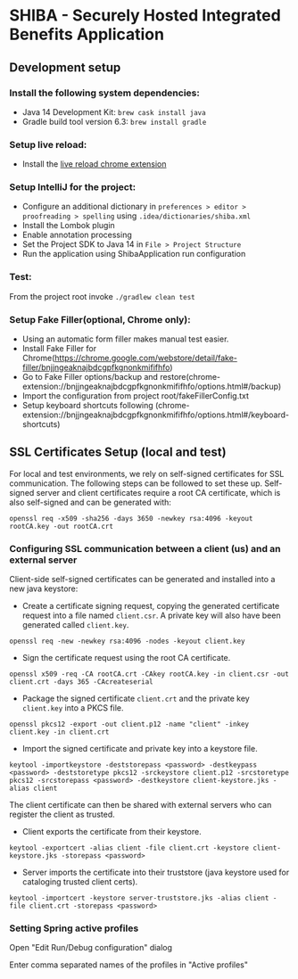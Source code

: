 # SHIBA - Securely Hosted Integrated Benefits Application

## Development setup

### Install the following system dependencies:

- Java 14 Development Kit: `brew cask install java`
- Gradle build tool version 6.3: `brew install gradle`

### Setup live reload:

- Install the [live reload chrome extension](https://chrome.google.com/webstore/detail/livereload/jnihajbhpnppcggbcgedagnkighmdlei?hl=en)

### Setup IntelliJ for the project:

- Configure an additional dictionary in `preferences > editor > proofreading > spelling` using `.idea/dictionaries/shiba.xml`
- Install the Lombok plugin
- Enable annotation processing
- Set the Project SDK to Java 14 in `File > Project Structure`
- Run the application using ShibaApplication run configuration

### Test:

From the project root invoke
```./gradlew clean test```

### Setup Fake Filler(optional, Chrome only):

- Using an automatic form filler makes manual test easier.
- Install Fake Filler for Chrome(https://chrome.google.com/webstore/detail/fake-filler/bnjjngeaknajbdcgpfkgnonkmififhfo)
- Go to Fake Filler options/backup and restore(chrome-extension://bnjjngeaknajbdcgpfkgnonkmififhfo/options.html#/backup)
- Import the configuration from project root/fakeFillerConfig.txt
- Setup keyboard shortcuts following (chrome-extension://bnjjngeaknajbdcgpfkgnonkmififhfo/options.html#/keyboard-shortcuts)

## SSL Certificates Setup (local and test)

For local and test environments, we rely on self-signed certificates for SSL communication.
The following steps can be followed to set these up. Self-signed server and client certificates require a root CA certificate, which is also self-signed and can be generated with:
 
`openssl req -x509 -sha256 -days 3650 -newkey rsa:4096 -keyout rootCA.key -out rootCA.crt`

### Configuring SSL communication between a client (us) and an external server

Client-side self-signed certificates can be generated and installed into a new java keystore:

- Create a certificate signing request, copying the generated certificate request into a file named `client.csr`. A private key will also have been generated called `client.key`.

`openssl req -new -newkey rsa:4096 -nodes -keyout client.key`

- Sign the certificate request using the root CA certificate.

`openssl x509 -req -CA rootCA.crt -CAkey rootCA.key -in client.csr -out client.crt -days 365 -CAcreateserial`

- Package the signed certificate `client.crt` and the private key `client.key` into a PKCS file.

`openssl pkcs12 -export -out client.p12 -name "client" -inkey client.key -in client.crt`

- Import the signed certificate and private key into a keystore file.

`keytool -importkeystore -deststorepass <password> -destkeypass <password> -deststoretype pkcs12 -srckeystore client.p12 -srcstoretype pkcs12 -srcstorepass <password> -destkeystore client-keystore.jks -alias client`

The client certificate can then be shared with external servers who can register the client as trusted.

- Client exports the certificate from their keystore.

`keytool -exportcert -alias client -file client.crt -keystore client-keystore.jks -storepass <password>`

- Server imports the certificate into their truststore (java keystore used for cataloging trusted client certs).

`keytool -importcert -keystore server-truststore.jks -alias client -file client.crt -storepass <password>`

### Setting Spring active profiles
Open "Edit Run/Debug configuration" dialog

Enter comma separated names of the profiles in "Active profiles"